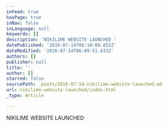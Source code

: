 ```yaml
---
inFeed: true
hasPage: true
inNav: false
inLanguage: null
keywords: []
description: 'NIKILIME WEBSITE LAUNCHED '
datePublished: '2016-07-14T06:10:09.852Z'
dateModified: '2016-07-14T06:09:51.633Z'
authors: []
publisher: null
title: ''
author: []
starred: false
sourcePath: _posts/2016-07-14-nikilime-website-launched.md
url: nikilime-website-launched/index.html
_type: Article

---
```

NIKILIME WEBSITE LAUNCHED